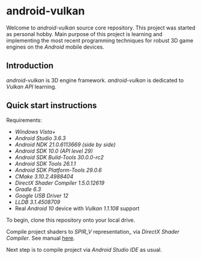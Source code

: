 # android-vulkan

Welcome to _android-vulkan_ source core repository. This project was started as personal hobby. Main purpose of this project is learning and implementing the most recent programming techniques for robust 3D game engines on the _Android_ mobile devices.

## Introduction

_android-vulkan_ is 3D engine framework. _android-vulkan_ is dedicated to _Vulkan API_ learning.

## Quick start instructions

Requirements:

* _Windows Vista_+
* _Android Studio 3.6.3_
* _Android NDK 21.0.6113669 (side by side)_
* _Android SDK 10.0 (API level 29)_
* _Android SDK Build-Tools 30.0.0-rc2_
* _Android SDK Tools 26.1.1_
* _Android SDK Platform-Tools 29.0.6_
* _CMake 3.10.2.4988404_
* _DirectX Shader Compiler 1.5.0.12619_
* _Gradle 6.3_
* _Google USB Driver 12_
* _LLDB 3.1.4508709_
* Real _Android 10_ device with _Vulkan 1.1.108_ support

To begin, clone this repository onto your local drive.

Compile project shaders to _SPIR_V_ representation_ via _DirectX Shader Compiler_. See manual [here](docs/shader-compilation.md).

Next step is to compile project via _Android Studio IDE_ as usual.
